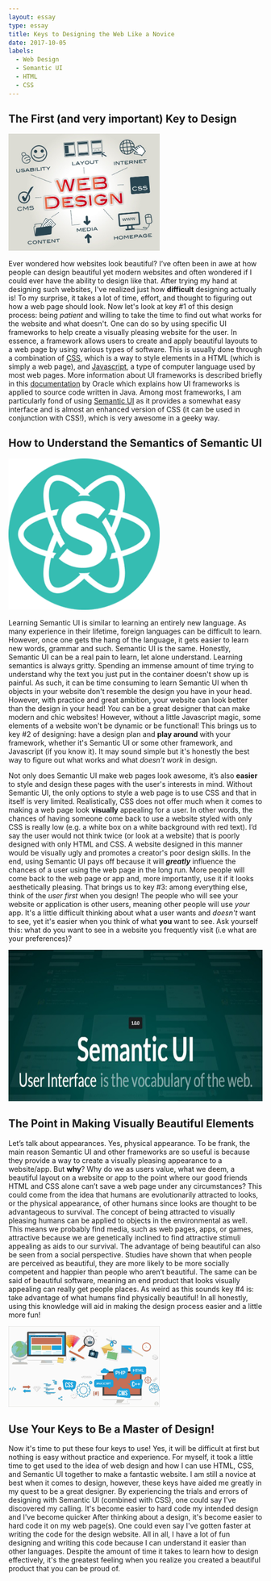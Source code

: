 ```yaml
---
layout: essay
type: essay
title: Keys to Designing the Web Like a Novice
date: 2017-10-05
labels:
  - Web Design
  - Semantic UI
  - HTML 
  - CSS 
---
```


## The First (and very important) Key to Design

<img class="ui right floated image" width="300" src="../images/webdesign4.jpg">

Ever wondered how websites look beautiful? I’ve often been in awe at how people can design beautiful yet modern websites and often wondered if I could ever have the ability to design like that. After trying my hand at designing such websites, I've realized just how **difficult** designing actually is! To my surprise, it takes a lot of time, effort, and thought to figuring out how a web page should look. Now let's look at key #1 of this design process: being *patient* and willing to take the time to find out what works for the website and what doesn't. One can do so by using specific UI frameworks to help create a visually pleasing website for the user. In essence, a framework allows users to create and apply beautiful layouts to a web page by using various types of software. This is usually done through a combination of [CSS](https://www.w3schools.com/css/css_intro.asp), which is a way to style elements in a HTML (which is simply a web page), and [Javascript](https://www.w3schools.com/js/), a type of computer language used by most web pages. More information about UI frameworks is described briefly in this [documentation](https://docs.oracle.com/cd/E12517_01/back_office/pdf/141/html/pos_impg2/uiframework.htm) by Oracle which explains how UI frameworks is applied to source code written in Java. Among most frameworks, I am particularly fond of using [Semantic UI](https://semantic-ui.com/) as it provides a somewhat easy interface and is almost an enhanced version of CSS (it can be used in conjunction with CSS!), which is very awesome in a geeky way. 

## How to Understand the Semantics of Semantic UI

<img class="ui tiny left floated image" width="300" src="../images/semanticui.png">

Learning Semantic UI is similar to learning an entirely new language. As many experience in their lifetime, foreign languages can be difficult to learn. However, once one gets the hang of the language, it gets easier to learn new words, grammar and such. Semantic UI is the same. Honestly, Semantic UI can be a real pain to learn, let alone understand. Learning semantics is always gritty. Spending an immense amount of time trying to understand why the text you just put in the container doesn't show up is painful. As such, it can be time consuming to learn Semantic UI when th objects in your website don't resemble the design you have in your head. However, with practice and great ambition, your website can look better than the design in your head! *You* can be a great designer that can make modern and chic websites! However, without a little Javascript magic, some elements of a website won't be dynamic or be functional! This brings us to key #2 of designing: have a design plan and **play around** with your framework, whether it's Semantic UI or some other framework, and Javascript (if you know it). It may sound simple but it's honestly the best way to figure out what works and what *doesn't work* in design.  

Not only does Semantic UI make web pages look awesome, it’s also **easier** to style and design these pages with the user's interests in mind. Without Semantic UI, the only options to style a web page is to use CSS and that in itself is very limited. Realistically, CSS does not offer much when it comes to making a web page look **visually** appealing for a user. In other words, the chances of having someone come back to use a website styled with only CSS is really low (e.g. a white box on a white background with red text). I’d say the user would not think twice (or look at a website) that is poorly designed with only HTML and CSS. A website designed in this manner would be visually ugly and promotes a creator's poor design skills. In the end, using Semantic UI pays off because it will **_greatly_** influence the chances of a user using the web page in the long run. More people will come back to the web page or app and, more importantly, use it if it looks aesthetically pleasing. That brings us to key #3: among everything else, think of the *user* *_first_* when you design! The people who will see your website or application is other users, meaning other people will use *your* app. It's a little difficult thinking about what a user wants and *doesn't* want to see, yet it's easier when you think of what **you** want to see. Ask yourself this: what do you want to see in a website you frequently visit (i.e what are your preferences)?    

<p align="center">
  <img height="300" src="../images/semanticui2.jpg">
</p>

## The Point in Making Visually Beautiful Elements 

Let’s talk about appearances. Yes, physical appearance. To be frank, the main reason Semantic UI and other frameworks are so useful is because they provide a way to create a visually pleasing appearance to a website/app. But **why**? Why do we as users value, what we deem, a beautiful layout on a website or app to the point where our good friends HTML and CSS alone can’t save a web page under any circumstances? This could come from the idea that humans are evolutionarily attracted to looks, or the physical appearance, of other humans since looks are thought to be advantageous to survival. The concept of being attracted to visually pleasing humans can be applied to objects in the environmental as well. This means we probably find media, such as web pages, apps, or games, attractive because we are genetically inclined to find attractive stimuli appealing as aids to our survival. The advantage of being beautiful can also be seen from a social perspective. Studies have shown that when people are perceived as beautiful, they are more likely to be more socially competent and happier than people who aren’t beautiful. The same can be said of beautiful software, meaning an end product that looks visually appealing can really get people places. As weird as this sounds key #4 is: take advantage of what humans find physically beautiful! In all honestly, using this knowledge will aid in making the design process easier and a little more fun!  

<img class="ui left floated image" width="300" src="../images/webdesign5.jpg">

## Use Your Keys to Be a Master of Design!

Now it's time to put these four keys to use! Yes, it will be difficult at first but nothing is easy without practice and experience. For myself, it took a little time to get used to the idea of web design and how I can use HTML, CSS, and Semantic UI together to make a fantastic website. I am still a novice at best when it comes to design, however, these keys have aided me greatly in my quest to be a great designer. By experiencing the trials and errors of designing with Semantic UI (combined with CSS), one could say I've discovered my calling. It's become easier to hard code my intended design and I've become quicker After thinking about a design, it's become easier to hard code it on my web page(s). One could even say I've gotten faster at writing the code for the design website. All in all, I have a lot of fun designing and writing this code because I can understand it easier than other languages. Despite the amount of time it takes to learn how to design effectively, it's the greatest feeling when you realize you created a beautiful product that you can be proud of.  
